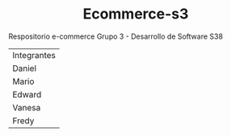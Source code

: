 <div align="center">
  <h1>Ecommerce-s3</h1>
</div>
  Respositorio e-commerce Grupo 3 - Desarrollo de Software S38
<table >
  <tr>
    <td>Integrantes</td>
  </tr>
  <tr>
      <td>Daniel</td>
  </tr>
  <tr>
     <td>Mario</td>
  </tr>
  <tr>
     <td>Edward</td>
  </tr>
  <tr>   
    <td>Vanesa</td>
  </tr>
  <tr>
    <td>Fredy</td>
  </tr>
  </table>
